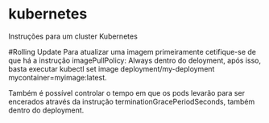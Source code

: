 # kubernetes
Instruções para um cluster Kubernetes

#Rolling Update
Para atualizar uma imagem primeiramente cetifique-se de que há a instrução imagePullPolicy: Always dentro do deloyment, após isso, basta executar kubectl set image deployment/my-deployment mycontainer=myimage:latest.

Também é possível controlar o tempo em que os pods levarão para ser encerados através da instrução terminationGracePeriodSeconds, também dentro do deployment.
